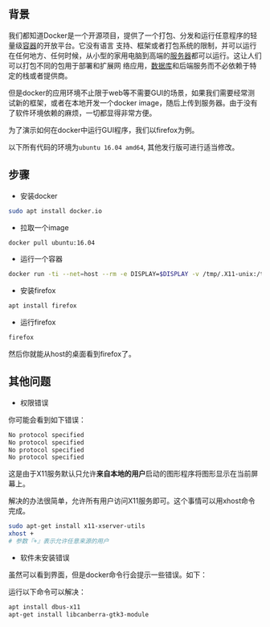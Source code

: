 ## 背景

我们都知道Docker是一个开源项目，提供了一个打包、分发和运行任意程序的轻量级[容器](https://cloud.tencent.com/product/tke?from_column=20065&from=20065)的开放平台。它没有语言 支持、框架或者打包系统的限制，并可以运行在任何地方、任何时候，从小型的家用电脑到高端的[服务器](https://cloud.tencent.com/act/pro/promotion-cvm?from_column=20065&from=20065)都可以运行。这让人们可以打包不同的包用于部署和扩展网 络应用，[数据库](https://cloud.tencent.com/solution/database?from_column=20065&from=20065)和后端服务而不必依赖于特定的栈或者提供商。

但是docker的应用环境不止限于web等不需要GUI的场景，如果我们需要经常测试新的框架，或者在本地开发一个docker image，随后上传到服务器。由于没有了软件环境依赖的麻烦，一切都显得非常方便。

为了演示如何在docker中运行GUI程序，我们以firefox为例。

以下所有代码的环境为`ubuntu 16.04 amd64`, 其他发行版可进行适当修改。

## 步骤

- 安装docker

```bash
sudo apt install docker.io 
```

- 拉取一个image

```bash
docker pull ubuntu:16.04 
```

- 运行一个容器

```bash
docker run -ti --net=host --rm -e DISPLAY=$DISPLAY -v /tmp/.X11-unix:/tmp/.X11-unix 
```

- 安装firefox

```bash
apt install firefox 
```

- 运行firefox

```bash
firefox 
```

然后你就能从host的桌面看到firefox了。

## 其他问题

- 权限错误

你可能会看到如下错误：

```bash
No protocol specified
No protocol specified
No protocol specified
No protocol specified
```

这是由于X11服务默认只允许**来自本地的用户**启动的图形程序将图形显示在当前屏幕上。

解决的办法很简单，允许所有用户访问X11服务即可。这个事情可以用xhost命令完成。

```bash
sudo apt-get install x11-xserver-utils
xhost +
# 参数『+』表示允许任意来源的用户
```

- 软件未安装错误

虽然可以看到界面，但是docker命令行会提示一些错误。如下：



运行以下命令可以解决：

```bash
apt install dbus-x11 
apt-get install libcanberra-gtk3-module
```